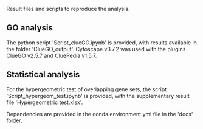 Result files and scripts to reproduce the analysis.

## GO analysis
The python script 'Script_clueGO.ipynb' is provided, with results available in the folder 'ClueGO_output'. Cytoscape v3.7.2 was used with the plugins ClueGO v2.5.7 and CluePedia v1.5.7.

## Statistical analysis
For the hypergeometric test of overlapping gene sets, the script 'Script_hypergeom_test.ipynb' is provided, with the supplementary result file 'Hypergeometric test.xlsx'. 

Dependencies are provided in the conda environment.yml file in the 'docs' folder.
